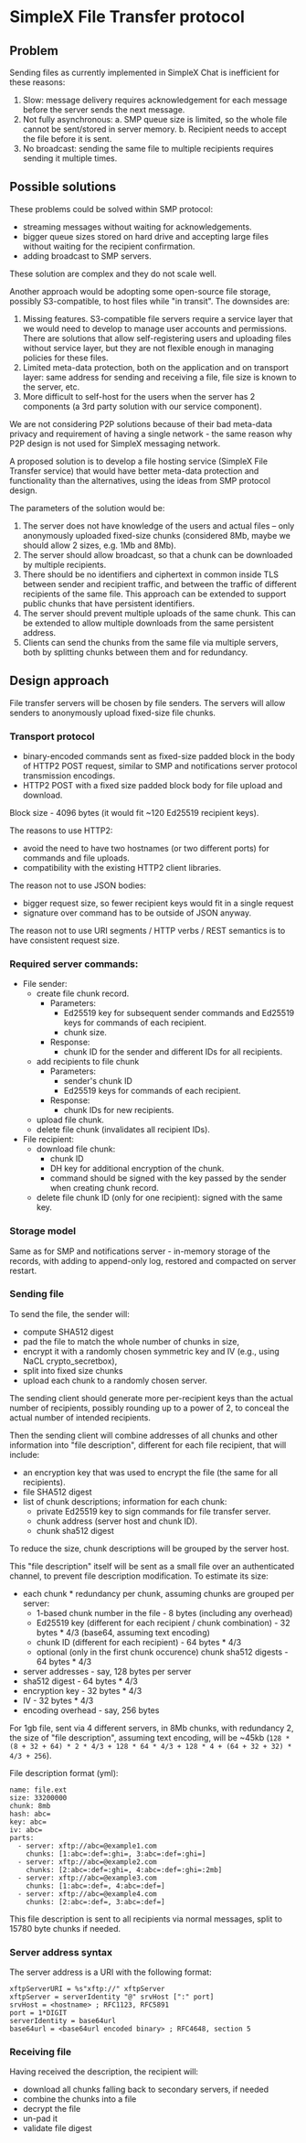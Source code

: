 # SimpleX File Transfer protocol

## Problem

Sending files as currently implemented in SimpleX Chat is inefficient for these reasons:

1. Slow: message delivery requires acknowledgement for each message before the server sends the next message.
2. Not fully asynchronous:
   a. SMP queue size is limited, so the whole file cannot be sent/stored in server memory.
   b. Recipient needs to accept the file before it is sent.
3. No broadcast: sending the same file to multiple recipients requires sending it multiple times.

## Possible solutions

These problems could be solved within SMP protocol:

- streaming messages without waiting for acknowledgements.
- bigger queue sizes stored on hard drive and accepting large files without waiting for the recipient confirmation.
- adding broadcast to SMP servers.

These solution are complex and they do not scale well.

Another approach would be adopting some open-source file storage, possibly S3-compatible, to host files while "in transit". The downsides are:

1. Missing features. S3-compatible file servers require a service layer that we would need to develop to manage user accounts and permissions. There are solutions that allow self-registering users and uploading files without service layer, but they are not flexible enough in managing policies for these files.
2. Limited meta-data protection, both on the application and on transport layer: same address for sending and receiving a file, file size is known to the server, etc.
3. More difficult to self-host for the users when the server has 2 components (a 3rd party solution with our service component).

We are not considering P2P solutions because of their bad meta-data privacy and requirement of having a single network - the same reason why P2P design is not used for SimpleX messaging network.

A proposed solution is to develop a file hosting service (SimpleX File Transfer service) that would have better meta-data protection and functionality than the alternatives, using the ideas from SMP protocol design.

The parameters of the solution would be:

1. The server does not have knowledge of the users and actual files – only anonymously uploaded fixed-size chunks (considered 8Mb, maybe we should allow 2 sizes, e.g. 1Mb and 8Mb).
2. The server should allow broadcast, so that a chunk can be downloaded by multiple recipients.
3. There should be no identifiers and ciphertext in common inside TLS between sender and recipient traffic, and between the traffic of different recipients of the same file. This approach can be extended to support public chunks that have persistent identifiers.
4. The server should prevent multiple uploads of the same chunk. This can be extended to allow multiple downloads from the same persistent address.
5. Clients can send the chunks from the same file via multiple servers, both by splitting chunks between them and for redundancy.

## Design approach

File transfer servers will be chosen by file senders. The servers will allow senders to anonymously upload fixed-size file chunks.

### Transport protocol

- binary-encoded commands sent as fixed-size padded block in the body of HTTP2 POST request, similar to SMP and notifications server protocol transmission encodings.
- HTTP2 POST with a fixed size padded block body for file upload and download.

Block size - 4096 bytes (it would fit ~120 Ed25519 recipient keys).

The reasons to use HTTP2:

- avoid the need to have two hostnames (or two different ports) for commands and file uploads.
- compatibility with the existing HTTP2 client libraries.

The reason not to use JSON bodies:

- bigger request size, so fewer recipient keys would fit in a single request
- signature over command has to be outside of JSON anyway.

The reason not to use URI segments / HTTP verbs / REST semantics is to have consistent request size.

### Required server commands:

- File sender:
  - create file chunk record.
    - Parameters:
      - Ed25519 key for subsequent sender commands and Ed25519 keys for commands of each recipient.
      - chunk size.
    - Response:
      - chunk ID for the sender and different IDs for all recipients.
  - add recipients to file chunk
    - Parameters:
      - sender's chunk ID
      - Ed25519 keys for commands of each recipient.
    - Response:
      - chunk IDs for new recipients.
  - upload file chunk.
  - delete file chunk (invalidates all recipient IDs).
- File recipient:
  - download file chunk:
    - chunk ID
    - DH key for additional encryption of the chunk.
    - command should be signed with the key passed by the sender when creating chunk record.
  - delete file chunk ID (only for one recipient): signed with the same key.

### Storage model

Same as for SMP and notifications server - in-memory storage of the records, with adding to append-only log, restored and compacted on server restart.

### Sending file

To send the file, the sender will:

- compute SHA512 digest
- pad the file to match the whole number of chunks in size,
- encrypt it with a randomly chosen symmetric key and IV (e.g., using NaCL crypto_secretbox),
- split into fixed size chunks
- upload each chunk to a randomly chosen server.

The sending client should generate more per-recipient keys than the actual number of recipients, possibly rounding up to a power of 2, to conceal the actual number of intended recipients.

Then the sending client will combine addresses of all chunks and other information into "file description", different for each file recipient, that will include:

- an encryption key that was used to encrypt the file (the same for all recipients).
- file SHA512 digest
- list of chunk descriptions; information for each chunk:
  - private Ed25519 key to sign commands for file transfer server.
  - chunk address (server host and chunk ID).
  - chunk sha512 digest

To reduce the size, chunk descriptions will be grouped by the server host.

This "file description" itself will be sent as a small file over an authenticated channel, to prevent file description modification. To estimate its size:

- each chunk \* redundancy per chunk, assuming chunks are grouped per server:
  - 1-based chunk number in the file - 8 bytes (including any overhead)
  - Ed25519 key (different for each recipient / chunk combination) - 32 bytes \* 4/3 (base64, assuming text encoding)
  - chunk ID (different for each recipient) - 64 bytes \* 4/3
  - optional (only in the first chunk occurence) chunk sha512 digests - 64 bytes \* 4/3
- server addresses - say, 128 bytes per server
- sha512 digest - 64 bytes \* 4/3
- encryption key - 32 bytes \* 4/3
- IV - 32 bytes \* 4/3
- encoding overhead - say, 256 bytes

For 1gb file, sent via 4 different servers, in 8Mb chunks, with redundancy 2, the size of "file description", assuming text encoding, will be ~45kb (`128 * (8 + 32 + 64) * 2 * 4/3 + 128 * 64 * 4/3 + 128 * 4 + (64 + 32 + 32) * 4/3 + 256`).

File description format (yml):

```
name: file.ext
size: 33200000
chunk: 8mb
hash: abc=
key: abc=
iv: abc=
parts:
  - server: xftp://abc=@example1.com
    chunks: [1:abc=:def=:ghi=, 3:abc=:def=:ghi=]
  - server: xftp://abc=@example2.com
    chunks: [2:abc=:def=:ghi=, 4:abc=:def=:ghi=:2mb]
  - server: xftp://abc=@example3.com
    chunks: [1:abc=:def=, 4:abc=:def=]
  - server: xftp://abc=@example4.com
    chunks: [2:abc=:def=, 3:abc=:def=]
```

This file description is sent to all recipients via normal messages, split to 15780 byte chunks if needed.

### Server address syntax

The server address is a URI with the following format:

```abnf
xftpServerURI = %s"xftp://" xftpServer
xftpServer = serverIdentity "@" srvHost [":" port]
srvHost = <hostname> ; RFC1123, RFC5891
port = 1*DIGIT
serverIdentity = base64url
base64url = <base64url encoded binary> ; RFC4648, section 5
```

### Receiving file

Having received the description, the recipient will:

- download all chunks falling back to secondary servers, if needed
- combine the chunks into a file
- decrypt the file
- un-pad it
- validate file digest
